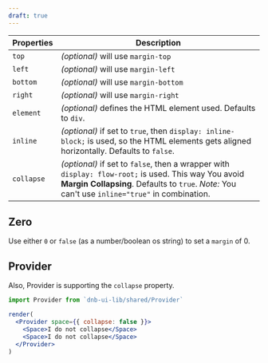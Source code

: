 ```yaml
---
draft: true
---
```


| Properties | Description                                                                                                                                                                                            |
| ---------- | ------------------------------------------------------------------------------------------------------------------------------------------------------------------------------------------------------ |
| `top`      | _(optional)_ will use `margin-top`                                                                                                                                                                     |
| `left`     | _(optional)_ will use `margin-left`                                                                                                                                                                    |
| `bottom`   | _(optional)_ will use `margin-bottom`                                                                                                                                                                  |
| `right`    | _(optional)_ will use `margin-right`                                                                                                                                                                   |
| `element`  | _(optional)_ defines the HTML element used. Defaults to `div`.                                                                                                                                         |
| `inline`   | _(optional)_ if set to `true`, then `display: inline-block;` is used, so the HTML elements gets aligned horizontally. Defaults to `false`.                                                             |
| `collapse` | _(optional)_ if set to `false`, then a wrapper with `display: flow-root;` is used. This way You avoid **Margin Collapsing**. Defaults to `true`. _Note:_ You can't use `inline="true"` in combination. |

## Zero

Use either `0` or `false` (as a number/boolean os string) to set a `margin` of 0.

## Provider

Also, Provider is supporting the `collapse` property.

```jsx
import Provider from `dnb-ui-lib/shared/Provider`

render(
  <Provider space={{ collapse: false }}>
    <Space>I do not collapse</Space>
    <Space>I do not collapse</Space>
  </Provider>
)
```
